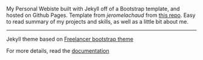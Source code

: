 My Personal Webiste built with Jekyll off of a Bootstrap template, and hosted on Github Pages. Template from *jeromelachaud* from [this repo](https://github.com/jeromelachaud/freelancer-theme). Easy to read summary of my projects and skills, as well as a little bit about me.


---------

Jekyll theme based on [Freelancer bootstrap theme ](http://startbootstrap.com/template-overviews/freelancer/)

For more details, read the [documentation](http://jekyllrb.com/)
